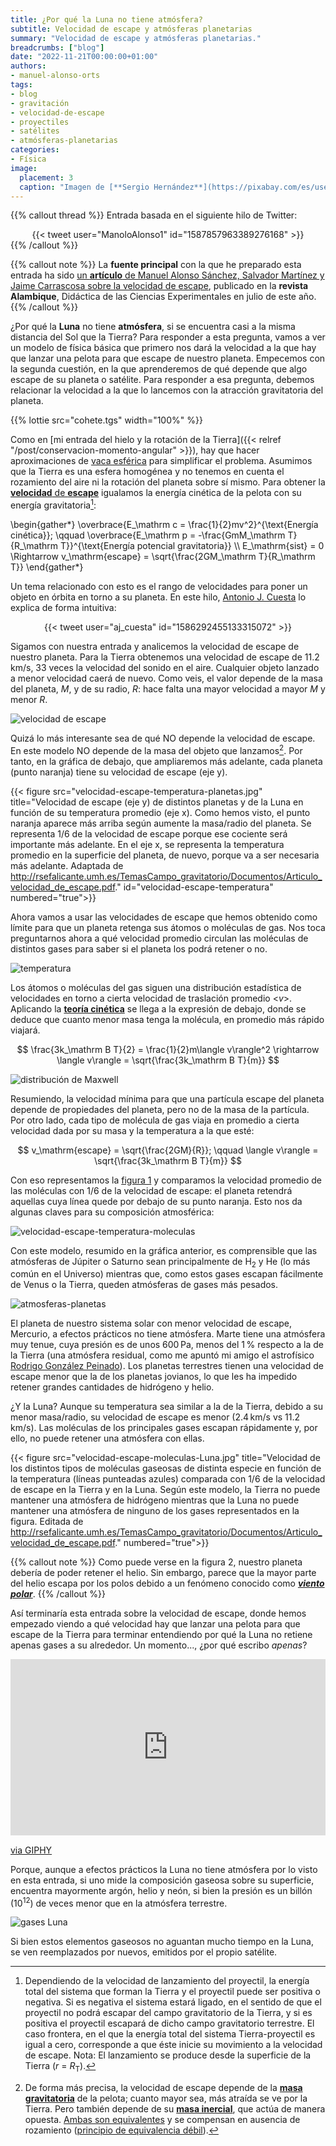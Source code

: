 ```yaml
---
title: ¿Por qué la Luna no tiene atmósfera?
subtitle: Velocidad de escape y atmósferas planetarias
summary: "Velocidad de escape y atmósferas planetarias."
breadcrumbs: ["blog"]
date: "2022-11-21T00:00:00+01:00"
authors:
- manuel-alonso-orts
tags:
- blog
- gravitación
- velocidad-de-escape
- proyectiles
- satélites
- atmósferas-planetarias
categories:
- Física
image:
  placement: 3
  caption: "Imagen de [**Sergio Hernández**](https://pixabay.com/es/users/sergioht87-8948976/) en [Pixabay](https://pixabay.com/es/)"
---
```


{{% callout thread %}}
Entrada basada en el siguiente hilo de Twitter:
<div align="center">
{{< tweet user="ManoloAlonso1" id="1587857963389276168" >}}
</div>
{{% /callout %}}

{{% callout note %}}
La **fuente principal** con la que he preparado esta entrada ha sido [un **artículo** de Manuel Alonso Sánchez, Salvador Martínez y Jaime Carrascosa sobre la velocidad de escape](http://rsefalicante.umh.es/TemasCampo_gravitatorio/Documentos/Articulo_velocidad_de_escape.pdf), publicado en la **revista Alambique**, Didáctica de las Ciencias Experimentales en julio de este año. 
{{% /callout %}}

¿Por qué la **Luna** no tiene **atmósfera**, si se encuentra casi a la misma distancia del Sol que la Tierra? Para responder a esta pregunta, vamos a ver un modelo de física básica que primero nos dará la velocidad a la que hay que lanzar una pelota para que escape de nuestro planeta. Empecemos con la segunda cuestión, en la que aprenderemos de qué depende que algo escape de su planeta o satélite. Para responder a esa pregunta, debemos relacionar la velocidad a la que lo lancemos con la atracción gravitatoria del planeta.

{{% lottie src="cohete.tgs" width="100%" %}}

Como en [mi entrada del hielo y la rotación de la Tierra]({{< relref "/post/conservacion-momento-angular" >}}), hay que hacer aproximaciones de [vaca esférica](https://es.wikipedia.org/wiki/Vaca_esférica) para simplificar el problema. Asumimos que la Tierra es una esfera homogénea y no tenemos en cuenta el rozamiento del aire ni la rotación del planeta sobre sí mismo. Para obtener la [**velocidad** de **escape**](https://es.wikipedia.org/wiki/Velocidad_de_escape) igualamos la energía cinética de la pelota con su energía gravitatoria[^1]: 

[^1]: Dependiendo de la velocidad de lanzamiento del proyectil, la energía total del sistema que forman la Tierra y el proyectil puede ser positiva o negativa. Si es negativa el sistema estará ligado, en el sentido de que el proyectil no podrá escapar del campo gravitatorio de la Tierra, y si es positiva el proyectil escapará de dicho campo gravitatorio terrestre. El caso frontera, en el que la energía total del sistema Tierra-proyectil es igual a cero, corresponde a que éste inicie su movimiento a la velocidad de escape. Nota: El lanzamiento se produce desde la superficie de la Tierra (*r* = *R*<sub>T</sub>).

\begin{gather*}
\overbrace{E_\mathrm c = \frac{1}{2}mv^2}^{\text{Energía cinética}}; \qquad \overbrace{E_\mathrm p = -\frac{GmM_\mathrm T}{R_\mathrm T}}^{\text{Energía potencial gravitatoria}} \\\\
E_\mathrm{sist} = 0 \Rightarrow v_\mathrm{escape} = \sqrt{\frac{2GM_\mathrm T}{R_\mathrm T}}
\end{gather*}

Un tema relacionado con esto es el rango de velocidades para poner un objeto en órbita en torno a su planeta. En este hilo, [Antonio J. Cuesta](https://twitter.com/aj_cuesta) lo explica de forma intuitiva:

<div align="center">
{{< tweet user="aj_cuesta" id="1586292455133315072" >}}
</div>

Sigamos con nuestra entrada y analicemos la velocidad de escape de nuestro planeta. Para la Tierra obtenemos una velocidad de escape de 11.2&thinsp;km/s, 33 veces la velocidad del sonido en el aire. Cualquier objeto lanzado a menor velocidad caerá de nuevo. Como veis, el valor depende de la masa del planeta, *M*, y de su radio, *R*: hace falta una mayor velocidad a mayor *M* y menor *R*.

![velocidad de escape](velocidad-escape.jpg "Como estamos en la superficie del planeta, lanzamos la pelota desde una distancia de su centro igual al radio de la Tierra (que asumimos esférica), de ahí que se hable del radio del planeta. Adaptada de https://ualr.edu/tv/2021/05/27/june-2021-black-hole-summer/escape-velocity/.")

Quizá lo más interesante sea de qué NO depende la velocidad de escape. En este modelo NO depende de la masa del objeto que lanzamos[^2]. Por tanto, en la gráfica de debajo, que ampliaremos más adelante, cada planeta (punto naranja) tiene su velocidad de escape (eje y).

[^2]: De forma más precisa, la velocidad de escape depende de la [**masa gravitatoria**](https://es.wikipedia.org/wiki/Masa_gravitacional) de la pelota; cuanto mayor sea, más atraída se ve por la Tierra. Pero también depende de su [**masa inercial**](https://es.wikipedia.org/wiki/Masa_inercial), que actúa de manera opuesta. [Ambas son equivalentes](http://rsefalicante.umh.es/TemasMasas/masasycaida05.htm) y se compensan en ausencia de rozamiento ([principio de equivalencia débil](https://es.wikipedia.org/wiki/Principio_de_equivalencia#Principio_de_equivalencia_débil)).

{{< figure src="velocidad-escape-temperatura-planetas.jpg" title="Velocidad de escape (eje y) de distintos planetas y de la Luna en función de su temperatura promedio (eje x). Como hemos visto, el punto naranja aparece más arriba según aumente la masa/radio del planeta. Se representa 1/6 de la velocidad de escape porque ese cociente será importante más adelante. En el eje x, se representa la temperatura promedio en la superficie del planeta, de nuevo, porque va a ser necesaria más adelante. Adaptada de http://rsefalicante.umh.es/TemasCampo_gravitatorio/Documentos/Articulo_velocidad_de_escape.pdf." id="velocidad-escape-temperatura" numbered="true">}}

Ahora vamos a usar las velocidades de escape que hemos obtenido como límite para que un planeta retenga sus átomos o moléculas de gas. Nos toca preguntarnos ahora a qué velocidad promedio circulan las moléculas de distintos gases para saber si el planeta los podrá retener o no.

![temperatura](https://upload.wikimedia.org/wikipedia/commons/6/6d/Translational_motion.gif "Simulación del movimiento de átomos de helio a presión de 1950 atmósferas, ralentizada 2 trillones de veces. Se han pintado 5 átomos de rojo para facilitar su visualización. Fuente: https://en.wikipedia.org/wiki/File:Translational_motion.gif.")

Los átomos o moléculas del gas siguen una distribución estadística de velocidades en torno a cierta velocidad de traslación promedio &lt;*v*&gt;. Aplicando la [**teoría cinética**](https://es.wikipedia.org/wiki/Teor%C3%ADa_cinética_de_los_gases) se llega a la expresión de debajo, donde se deduce que cuanto menor masa tenga la molécula, en promedio más rápido viajará.

$$
\frac{3k_\mathrm B T}{2} = \frac{1}{2}m\langle v\rangle^2 \rightarrow \langle v\rangle = \sqrt{\frac{3k_\mathrm B T}{m}}
$$

![distribución de Maxwell](https://homepages.abdn.ac.uk/j.s.reid/pages/Maxwell/Legacy/MaxDn.png "Distribución de velocidades de distintas moléculas (verde vs. azul) o la misma molécula a distinta temperatura (azul vs. rojo). Como el oxígeno es más liviano que el CO<sub>2</sub>, su velocidad promedio es mayor, como también se ve en las ecuaciones de arriba. Fuente: https://homepages.abdn.ac.uk/j.s.reid/pages/Maxwell/Legacy/MaxDistrb.html.")

Resumiendo, la velocidad mínima para que una partícula escape del planeta depende de propiedades del planeta, pero no de la masa de la partícula. Por otro lado, cada tipo de molécula de gas viaja en promedio a cierta velocidad dada por su masa y la temperatura a la que esté:

$$
v_\mathrm{escape} = \sqrt{\frac{2GM}{R}}; \qquad \langle v\rangle = \sqrt{\frac{3k_\mathrm B T}{m}}
$$

Con eso representamos la [figura 1](#figure-velocidad-escape-temperatura) y comparamos la velocidad promedio de las moléculas con 1/6 de la velocidad de escape: el planeta retendrá aquellas cuya línea quede por debajo de su punto naranja. Esto nos da algunas claves para su composición atmosférica:

![velocidad-escape-temperatura-moleculas](velocidad-escape-temperatura-moleculas.jpg "Velocidad de los distintos tipos de moléculas gaseosas de distinta especie en función de la temperatura (líneas punteadas azules) comparada con 1/6 de la velocidad de escape en los distintos planetas y en la Luna. El factor 1/6 tiene en cuenta la dispersión en velocidades de las moléculas, imponiendo retener casi el 100&thinsp;% de ellas durante mucho tiempo. En este modelo, el planeta podría mantener una atmósfera de esa molécula si se encuentra por encima de su línea punteada azul correspondiente. Para la temperatura de cada planeta, los autores tomaron una temperatura promedio en la superficie del mismo. Autores: Manuel Alonso Sánchez, Salvador Martínez y Jaime Carrascosa.")

Con este modelo, resumido en la gráfica anterior, es comprensible que las atmósferas de Júpiter o Saturno sean principalmente de H<sub>2</sub> y He (lo más común en el Universo) mientras que, como estos gases escapan fácilmente de Venus o la Tierra, queden atmósferas de gases más pesados.

![atmosferas-planetas](atmosferas-planetas.jpg "Composición de las atmósferas de los planetas del sistema solar. Fuente: https://presencia.unah.edu.hn/noticias/conozca-la-atmosfera-de-los-planetas/.")

El planeta de nuestro sistema solar con menor velocidad de escape, Mercurio, a efectos prácticos no tiene atmósfera. Marte tiene una atmósfera muy tenue, cuya presión es de unos 600&thinsp;Pa, menos del 1&thinsp;% respecto a la de la Tierra (una atmósfera residual, como me apuntó mi amigo el astrofísico [Rodrigo González Peinado](https://twitter.com/rodrigogpeinado)). Los planetas terrestres tienen una velocidad de escape menor que la de los planetas jovianos, lo que les ha impedido retener grandes cantidades de hidrógeno y helio.

¿Y la Luna? Aunque su temperatura sea similar a la de la Tierra, debido a su menor masa/radio, su velocidad de escape es menor (2.4&thinsp;km/s vs 11.2&thinsp;km/s). Las moléculas de los principales gases escapan rápidamente y, por ello, no puede retener una atmósfera con ellas.

{{< figure src="velocidad-escape-moleculas-Luna.jpg" title="Velocidad de los distintos tipos de moléculas gaseosas de distinta especie en función de la temperatura (líneas punteadas azules) comparada con 1/6 de la velocidad de escape en la Tierra y en la Luna. Según este modelo, la Tierra no puede mantener una atmósfera de hidrógeno mientras que la Luna no puede mantener una atmósfera de ninguno de los gases representados en la figura. Editada de http://rsefalicante.umh.es/TemasCampo_gravitatorio/Documentos/Articulo_velocidad_de_escape.pdf." numbered="true">}}

{{% callout note %}}
Como puede verse en la figura 2, nuestro planeta debería de poder retener el helio. Sin embargo, parece que la mayor parte del helio escapa por los polos debido a un fenómeno conocido como [***viento polar***](https://en.wikipedia.org/wiki/Polar_wind).
{{% /callout %}}

Así terminaría esta entrada sobre la velocidad de escape, donde hemos empezado viendo a qué velocidad hay que lanzar una pelota para que escape de la Tierra para terminar entendiendo por qué la Luna no retiene apenas gases a su alrededor. Un momento..., ¿por qué escribo *apenas*?

<div style="width:100%;height:0;padding-bottom:56%;position:relative;"><iframe src="https://giphy.com/embed/dSd0f3W5zOzAmBfeW3" width="100%" height="100%" style="position:absolute" frameBorder="0" class="giphy-embed" allowFullScreen></iframe></div><p><a href="https://giphy.com/gifs/foxtv-fox-proven-innocent-innocentonfox-dSd0f3W5zOzAmBfeW3">via GIPHY</a></p>

Porque, aunque a efectos prácticos la Luna no tiene atmósfera por lo visto en esta entrada, si uno mide la composición gaseosa sobre su superficie, encuentra mayormente argón, helio y neón, si bien la presión es un billón (10<sup>12</sup>) de veces menor que en la atmósfera terrestre.

![gases Luna](https://www.nasa.gov/sites/default/files/images/741089main_apollo-17-lace-experiment.jpeg "El despliegue del *Lunar Atmospheric Composition Experiment* (LACE) durante la misión Apollo 17. Créditos: NASA. Más información aquí: https://www.nasa.gov/mission_pages/LADEE/news/lunar-atmosphere.html")

Si bien estos elementos gaseosos no aguantan mucho tiempo en la Luna, se ven reemplazados por nuevos, emitidos por el propio satélite.